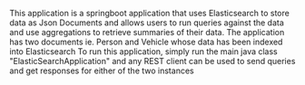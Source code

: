 This application is a springboot application that uses Elasticsearch to store data as Json Documents and allows users to run queries against the data and use aggregations to retrieve summaries of their data.
The application has two documents ie. Person and Vehicle whose data has been indexed into Elasticsearch 
To run this application, simply run the main java class "ElasticSearchApplication" and any REST client can be used to send queries and get responses for either of the two instances

